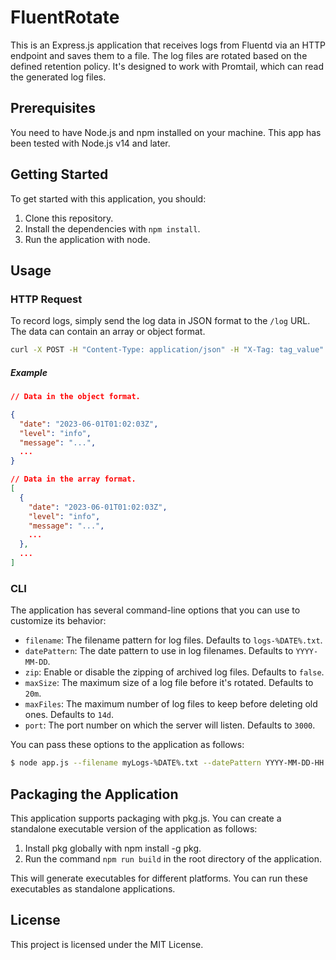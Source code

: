 # FluentRotate

This is an Express.js application that receives logs from Fluentd via an HTTP endpoint and saves them to a file. The log files are rotated based on the defined retention policy. It's designed to work with Promtail, which can read the generated log files.

## Prerequisites

You need to have Node.js and npm installed on your machine. This app has been tested with Node.js v14 and later.

## Getting Started

To get started with this application, you should:

1. Clone this repository.
2. Install the dependencies with `npm install`.
3. Run the application with node.

## Usage

### HTTP Request

To record logs, simply send the log data in JSON format to the `/log` URL. The data can contain an array or object format.

```bash
curl -X POST -H "Content-Type: application/json" -H "X-Tag: tag_value" -d '{"log": "your log data"}' http://host_name/log
```

##### Example

```json
// Data in the object format.

{
  "date": "2023-06-01T01:02:03Z",
  "level": "info",
  "message": "...",
  ...
}

// Data in the array format.
[
  {
    "date": "2023-06-01T01:02:03Z",
    "level": "info",
    "message": "...",
    ...
  },
  ...
]
```

### CLI

The application has several command-line options that you can use to customize its behavior:

- `filename`: The filename pattern for log files. Defaults to `logs-%DATE%.txt`.
- `datePattern`: The date pattern to use in log filenames. Defaults to `YYYY-MM-DD`.
- `zip`: Enable or disable the zipping of archived log files. Defaults to `false`.
- `maxSize`: The maximum size of a log file before it's rotated. Defaults to `20m`.
- `maxFiles`: The maximum number of log files to keep before deleting old ones. Defaults to `14d`.
- `port`: The port number on which the server will listen. Defaults to `3000`.

You can pass these options to the application as follows:

```bash
$ node app.js --filename myLogs-%DATE%.txt --datePattern YYYY-MM-DD-HH --zip false --maxSize 50m --maxFiles 30d --port 8080
```

## Packaging the Application
This application supports packaging with pkg.js. You can create a standalone executable version of the application as follows:

1. Install pkg globally with npm install -g pkg.
2. Run the command `npm run build` in the root directory of the application.

This will generate executables for different platforms. You can run these executables as standalone applications.

## License
This project is licensed under the MIT License.